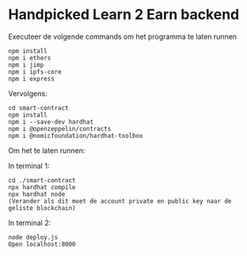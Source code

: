 


# Handpicked Learn 2 Earn backend

Executeer de volgende commands om het programma te laten runnen
```shell
npm install
npm i ethers
npm i jimp
npm i ipfs-core
npm i express
```
Vervolgens:
```shell
cd smart-contract
npm install
npm i --save-dev hardhat
npm i @openzeppelin/contracts
npm i @nomicfoundation/hardhat-toolbox
```

Om het te laten runnen:

In terminal 1:
```shell
cd ./smart-contract
npx hardhat compile
npx hardhat node
(Verander als dit moet de account private en public key naar de geliste blockchain)
```

In terminal 2:
```shell
node deploy.js
Open localhost:8000
```
